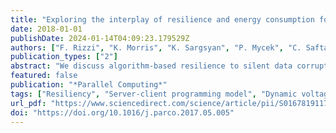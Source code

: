 ```yaml
---
title: "Exploring the interplay of resilience and energy consumption for a task-based partial differential equations preconditioner"
date: 2018-01-01
publishDate: 2024-01-14T04:09:23.179529Z
authors: ["F. Rizzi", "K. Morris", "K. Sargsyan", "P. Mycek", "C. Safta", "O. Le Maître", "O. M. Knio", "B. J. Debusschere"]
publication_types: ["2"]
abstract: "We discuss algorithm-based resilience to silent data corruptions (SDCs) in a task-based domain-decomposition preconditioner for partial differential equations (PDEs). The algorithm exploits a reformulation of the PDE as a sampling problem, followed by a solution update through data manipulation that is resilient to SDCs. The implementation is based on a server-client model where all state information is held by the servers, while clients are designed solely as computational units. Scalability tests run up to ∼51K cores show a parallel efficiency greater than 90%. We use a 2D elliptic PDE and a fault model based on random single and double bit-flip to demonstrate the resilience of the application to synthetically injected SDC. We discuss two fault scenarios: one based on the corruption of all data of a target task, and the other involving the corruption of a single data point. We show that for our application, given the test problem considered, a four-fold increase in the number of faults only yields a 2% change in the overhead to overcome their presence, from 7% to 9%. We then discuss potential savings in energy consumption via dynamic voltage/frequency scaling, and its interplay with fault-rates, and application overhead."
featured: false
publication: "*Parallel Computing*"
tags: ["Resiliency", "Server-client programming model", "Dynamic voltage/frequency scaling", "PDE", "Domain-decomposition", "Silent data corruption"]
url_pdf: "https://www.sciencedirect.com/science/article/pii/S0167819117300753"
doi: "https://doi.org/10.1016/j.parco.2017.05.005"
---
```


